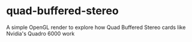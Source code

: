 # quad-buffered-stereo
A simple OpenGL render to explore how Quad Buffered Stereo cards like Nvidia's Quadro 6000 work
